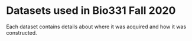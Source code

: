 # Datasets used in Bio331 Fall 2020

Each dataset contains details about where it was acquired and how it was constructed.
